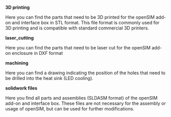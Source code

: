 **3D printing**

Here you can find the parts that need to be 3D printed for the openSIM add-on and interface box in STL format.
This file format is commonly used for 3D printing and is compatible with standard commercial 3D printers. 


**laser_cutting**

Here you can find the parts that need to be laser cut for the openSIM add-on enclosure in DXF format 


**machining**

Here you can find a drawing indicating the position of the holes that need to be drilled into the heat sink (LED cooling). 


**solidwork files**

Here you find all parts and assemblies (SLDASM format) of the openSIM add-on and interface box. 
These files are not necessary for the assembly or usage of openSIM, but can be used for further modifications. 
